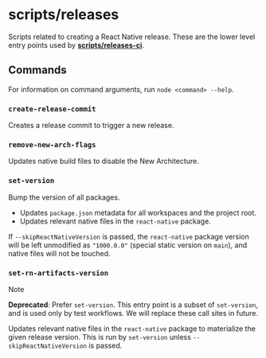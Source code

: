 # scripts/releases

Scripts related to creating a React Native release. These are the lower level entry points used by [**scripts/releases-ci**](https://github.com/facebook/react-native/tree/main/scripts/releases-ci).

## Commands

For information on command arguments, run `node <command> --help`.

### `create-release-commit`

Creates a release commit to trigger a new release.

### `remove-new-arch-flags`

Updates native build files to disable the New Architecture.

### `set-version`

Bump the version of all packages.

- Updates `package.json` metadata for all workspaces and the project root.
- Updates relevant native files in the `react-native` package.

If `--skipReactNativeVersion` is passed, the `react-native` package version will be left unmodified as `"1000.0.0"` (special static version on `main`), and native files will not be touched.

### `set-rn-artifacts-version`

> [!Note]
> **Deprecated**: Prefer `set-version`. This entry point is a subset of `set-version`, and is used only by test workflows. We will replace these call sites in future.

Updates relevant native files in the `react-native` package to materialize the given release version. This is run by `set-version` unless `--skipReactNativeVersion` is passed.
